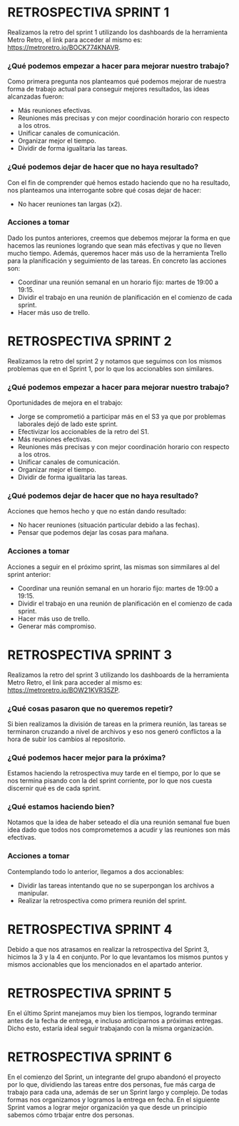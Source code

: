 # RETROSPECTIVA SPRINT 1

Realizamos la retro del sprint 1 utilizando los dashboards de la herramienta Metro Retro, el link para acceder al mismo es: https://metroretro.io/BOCK774KNAVR.

### __¿Qué podemos empezar a hacer para mejorar nuestro trabajo?__
Como primera pregunta nos planteamos qué podemos mejorar de nuestra forma de trabajo actual para conseguir mejores resultados, las ideas alcanzadas fueron:
- Más reuniones efectivas.
- Reuniones más precisas y con mejor coordinación horario con respecto a los otros.
- Unificar canales de comunicación.
- Organizar mejor el tiempo.
- Dividir de forma igualitaria las tareas.


### __¿Qué podemos dejar de hacer que no haya resultado?__
Con el fin de comprender qué hemos estado haciendo que no ha resultado, nos planteamos una interrogante sobre qué cosas dejar de hacer:
- No hacer reuniones tan largas (x2).

### __Acciones a tomar__
Dado los puntos anteriores, creemos que debemos mejorar la forma en que hacemos las reuniones logrando que sean más efectivas y que no lleven mucho tiempo. Además, queremos hacer más uso de la herramienta Trello para la planificación y seguimiento de las tareas.
En concreto las acciones son:
- Coordinar una reunión semanal en un horario fijo: martes de 19:00 a 19:15.
- Dividir el trabajo en una reunión de planificación en el comienzo de cada sprint.
- Hacer más uso de trello.

# RETROSPECTIVA SPRINT 2

Realizamos la retro del sprint 2 y notamos que seguimos con los mismos problemas que en el Sprint 1, por lo que los accionables son similares.

### __¿Qué podemos empezar a hacer para mejorar nuestro trabajo?__
Oportunidades de mejora en el trabajo:
- Jorge se comprometió a participar más en el S3 ya que por problemas laborales dejó de lado este sprint.
- Efectivizar los accionables de la retro del S1.
- Más reuniones efectivas.
- Reuniones más precisas y con mejor coordinación horario con respecto a los otros.
- Unificar canales de comunicación.
- Organizar mejor el tiempo.
- Dividir de forma igualitaria las tareas.

### __¿Qué podemos dejar de hacer que no haya resultado?__
Acciones que hemos hecho y que no están dando resultado:
- No hacer reuniones (situación particular debido a las fechas).
- Pensar que podemos dejar las cosas para mañana.

### __Acciones a tomar__
Acciones a seguir en el próximo sprint, las mismas son simmilares al del sprint anterior:
- Coordinar una reunión semanal en un horario fijo: martes de 19:00 a 19:15.
- Dividir el trabajo en una reunión de planificación en el comienzo de cada sprint.
- Hacer más uso de trello.
- Generar más compromiso.

# RETROSPECTIVA SPRINT 3

Realizamos la retro del sprint 3 utilizando los dashboards de la herramienta Metro Retro, el link para acceder al mismo es: https://metroretro.io/BOW21KVR35ZP.

### __¿Qué cosas pasaron que no queremos repetir?__
Si bien realizamos la división de tareas en la primera reunión, las tareas se terminaron cruzando a nivel de archivos y eso nos generó conflictos a la hora de subir los cambios al repositorio.

### __¿Qué podemos hacer mejor para la próxima?__
Estamos haciendo la retrospectiva muy tarde en el tiempo, por lo que se nos termina pisando con la del sprint corriente, por lo que nos cuesta discernir qué es de cada sprint.

### __¿Qué estamos haciendo bien?__
Notamos que la idea de haber seteado el día una reunión semanal fue buen idea dado que todos nos comprometemos a acudir y las reuniones son más efectivas.

### __Acciones a tomar__
Contemplando todo lo anterior, llegamos a dos accionables:
- Dividir las tareas intentando que no se superpongan los archivos a manipular.
- Realizar la retrospectiva como primera reunión del sprint.

# RETROSPECTIVA SPRINT 4
Debido a que nos atrasamos en realizar la retrospectiva del Sprint 3, hicimos la 3 y la 4 en conjunto. Por lo que levantamos los mismos puntos y mismos accionables que los mencionados en el apartado anterior.

# RETROSPECTIVA SPRINT 5
En el último Sprint manejamos muy bien los tiempos, logrando terminar antes de la fecha de entrega, e incluso anticiparnos a próximas entregas. Dicho esto, estaría ideal seguir trabajando con la misma organización.

# RETROSPECTIVA SPRINT 6
En el comienzo del Sprint, un integrante del grupo abandonó el proyecto por lo que, dividiendo las tareas entre dos personas, fue más carga de trabajo para cada una, además de ser un Sprint largo y complejo. De todas formas nos organizamos y logramos la entrega en fecha. 
En el siguiente Sprint vamos a lograr mejor organización ya que desde un principio sabemos cómo trbajar entre dos personas.